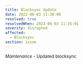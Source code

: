 ```yaml
---
title: Blocksync Update
date: 2022-06-03 11:30:00
resolved: true
resolvedWhen: 2022-06-03 11:35:01
severity: disrupted
affected:
  - Blocksync
section: issue
---
```


*Maintenance* - Updated blocksync